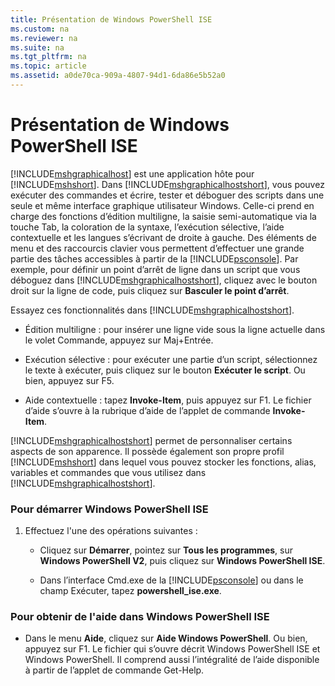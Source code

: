 ```yaml
---
title: Présentation de Windows PowerShell ISE
ms.custom: na
ms.reviewer: na
ms.suite: na
ms.tgt_pltfrm: na
ms.topic: article
ms.assetid: a0de70ca-909a-4807-94d1-6da86e5b52a0
---
```

# Présentation de Windows PowerShell ISE
[!INCLUDE[mshgraphicalhost](../Token/mshgraphicalhost_md.md)] est une application hôte pour [!INCLUDE[mshshort](../Token/mshshort_md.md)]. Dans [!INCLUDE[mshgraphicalhostshort](../Token/mshgraphicalhostshort_md.md)], vous pouvez exécuter des commandes et écrire, tester et déboguer des scripts dans une seule et même interface graphique utilisateur Windows. Celle-ci prend en charge des fonctions d’édition multiligne, la saisie semi-automatique via la touche Tab, la coloration de la syntaxe, l’exécution sélective, l’aide contextuelle et les langues s’écrivant de droite à gauche.
Des éléments de menu et des raccourcis clavier vous permettent d’effectuer une grande partie des tâches accessibles à partir de la [!INCLUDE[psconsole](../Token/psconsole_md.md)].  Par exemple, pour définir un point d’arrêt de ligne dans un script que vous déboguez dans [!INCLUDE[mshgraphicalhostshort](../Token/mshgraphicalhostshort_md.md)], cliquez avec le bouton droit sur la ligne de code, puis cliquez sur **Basculer le point d’arrêt**.

Essayez ces fonctionnalités dans [!INCLUDE[mshgraphicalhostshort](../Token/mshgraphicalhostshort_md.md)].

-   Édition multiligne : pour insérer une ligne vide sous la ligne actuelle dans le volet Commande, appuyez sur Maj+Entrée.

-   Exécution sélective : pour exécuter une partie d’un script, sélectionnez le texte à exécuter, puis cliquez sur le bouton **Exécuter le script**. Ou bien, appuyez sur F5.

-   Aide contextuelle : tapez **Invoke-Item**, puis appuyez sur F1. Le fichier d’aide s’ouvre à la rubrique d’aide de l’applet de commande **Invoke-Item**.

[!INCLUDE[mshgraphicalhostshort](../Token/mshgraphicalhostshort_md.md)] permet de personnaliser certains aspects de son apparence. Il possède également son propre profil [!INCLUDE[mshshort](../Token/mshshort_md.md)] dans lequel vous pouvez stocker les fonctions, alias, variables et commandes que vous utilisez dans [!INCLUDE[mshgraphicalhostshort](../Token/mshgraphicalhostshort_md.md)].

### Pour démarrer Windows PowerShell ISE

1.  Effectuez l'une des opérations suivantes :

    -   Cliquez sur **Démarrer**, pointez sur **Tous les programmes**, sur **Windows PowerShell V2**, puis cliquez sur **Windows PowerShell ISE**.

    -   Dans l’interface Cmd.exe de la [!INCLUDE[psconsole](../Token/psconsole_md.md)] ou dans le champ Exécuter, tapez **powershell_ise.exe**.

### Pour obtenir de l'aide dans Windows PowerShell ISE

-   Dans le menu **Aide**, cliquez sur **Aide Windows PowerShell**. Ou bien, appuyez sur F1. Le fichier qui s’ouvre décrit Windows PowerShell ISE et Windows PowerShell. Il comprend aussi l’intégralité de l’aide disponible à partir de l’applet de commande Get-Help.



<!--HONumber=Apr16_HO1-->


